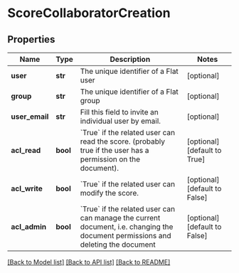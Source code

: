 # ScoreCollaboratorCreation

## Properties
Name | Type | Description | Notes
------------ | ------------- | ------------- | -------------
**user** | **str** | The unique identifier of a Flat user | [optional] 
**group** | **str** | The unique identifier of a Flat group | [optional] 
**user_email** | **str** | Fill this field to invite an individual user by email.  | [optional] 
**acl_read** | **bool** | &#x60;True&#x60; if the related user can read the score. (probably true if the user has a permission on the document).  | [optional] [default to True]
**acl_write** | **bool** | &#x60;True&#x60; if the related user can modify the score.  | [optional] [default to False]
**acl_admin** | **bool** | &#x60;True&#x60; if the related user can can manage the current document, i.e. changing the document permissions and deleting the document  | [optional] [default to False]

[[Back to Model list]](../README.md#documentation-for-models) [[Back to API list]](../README.md#documentation-for-api-endpoints) [[Back to README]](../README.md)


